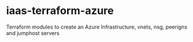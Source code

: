 # iaas-terraform-azure
Terraform modules to create an Azure Infrastructure, vnets, nsg, peerigns and jumphost servers
